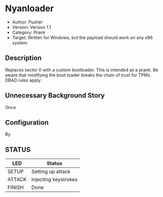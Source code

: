 # Nyanloader

* Author: Pusher
* Version: Version 1.1
* Category: Prank
* Target: Written for Windows, but the payload should work on any x86 system.


## Description

Replaces sector 0 with a custom bootloader. This is intended as a prank. Be aware that modifying the boot loader breaks the chain of trust for TPMs. DBAD rules apply.

## Unnecessary Background Story

Once

## Configuration

By 

## STATUS

| LED    | Status               |
| ------ | ---------------------|
| SETUP  | Setting up attack    |
| ATTACK | Injecting keystrokes |
| FINISH | Done                 |
